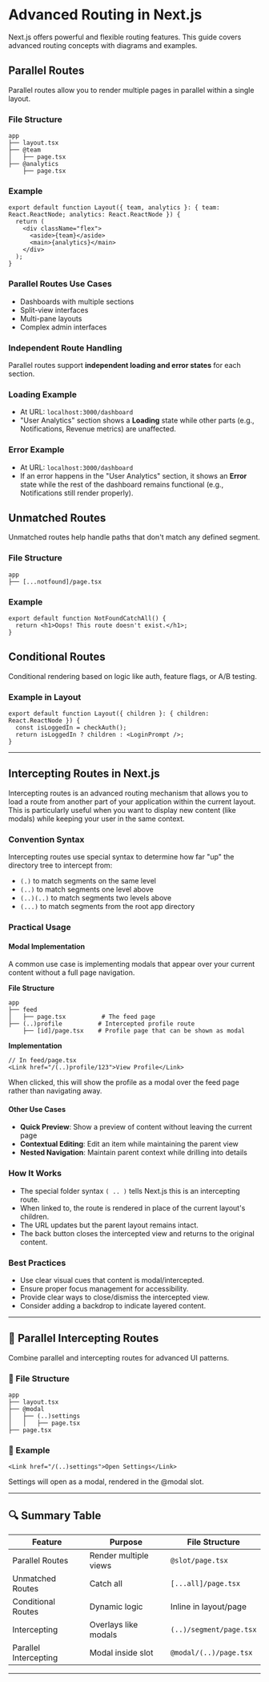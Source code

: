 # Advanced Routing in Next.js

Next.js offers powerful and flexible routing features. This guide covers advanced routing concepts with diagrams and examples.

## Parallel Routes

Parallel routes allow you to render multiple pages in parallel within a single layout.

### File Structure
```
app
├── layout.tsx
├── @team
│   ├── page.tsx
├── @analytics
    ├── page.tsx
```

### Example
```tsx
export default function Layout({ team, analytics }: { team: React.ReactNode; analytics: React.ReactNode }) {
  return (
    <div className="flex">
      <aside>{team}</aside>
      <main>{analytics}</main>
    </div>
  );
}
```

### Parallel Routes Use Cases
- Dashboards with multiple sections
- Split-view interfaces
- Multi-pane layouts
- Complex admin interfaces

### Independent Route Handling

Parallel routes support **independent loading and error states** for each section.

### Loading Example
- At URL: `localhost:3000/dashboard`
- "User Analytics" section shows a **Loading** state while other parts (e.g., Notifications, Revenue metrics) are unaffected.

### Error Example
- At URL: `localhost:3000/dashboard`
- If an error happens in the "User Analytics" section, it shows an **Error** state while the rest of the dashboard remains functional (e.g., Notifications still render properly).

## Unmatched Routes

Unmatched routes help handle paths that don't match any defined segment.

### File Structure
```
app
├── [...notfound]/page.tsx
```

### Example
```tsx
export default function NotFoundCatchAll() {
  return <h1>Oops! This route doesn't exist.</h1>;
}
```

## Conditional Routes

Conditional rendering based on logic like auth, feature flags, or A/B testing.

### Example in Layout
```tsx
export default function Layout({ children }: { children: React.ReactNode }) {
  const isLoggedIn = checkAuth();
  return isLoggedIn ? children : <LoginPrompt />;
}
```

---

## Intercepting Routes in Next.js

Intercepting routes is an advanced routing mechanism that allows you to load a route from another part of your application within the current layout. This is particularly useful when you want to display new content (like modals) while keeping your user in the same context.

### Convention Syntax
Intercepting routes use special syntax to determine how far "up" the directory tree to intercept from:

- `(.)` to match segments on the same level
- `(..)` to match segments one level above
- `(..)(..)` to match segments two levels above
- `(...)` to match segments from the root app directory

### Practical Usage

#### Modal Implementation
A common use case is implementing modals that appear over your current content without a full page navigation.

**File Structure**
```plaintext
app
├── feed
│   ├── page.tsx          # The feed page
├── (..)profile          # Intercepted profile route
    ├── [id]/page.tsx    # Profile page that can be shown as modal
```

**Implementation**
```tsx
// In feed/page.tsx
<Link href="/(..)profile/123">View Profile</Link>
```
When clicked, this will show the profile as a modal over the feed page rather than navigating away.

#### Other Use Cases
- **Quick Preview**: Show a preview of content without leaving the current page
- **Contextual Editing**: Edit an item while maintaining the parent view
- **Nested Navigation**: Maintain parent context while drilling into details

### How It Works
- The special folder syntax `( .. )` tells Next.js this is an intercepting route.
- When linked to, the route is rendered in place of the current layout's children.
- The URL updates but the parent layout remains intact.
- The back button closes the intercepted view and returns to the original content.

### Best Practices
- Use clear visual cues that content is modal/intercepted.
- Ensure proper focus management for accessibility.
- Provide clear ways to close/dismiss the intercepted view.
- Consider adding a backdrop to indicate layered content.

---

## 🔄 Parallel Intercepting Routes

Combine parallel and intercepting routes for advanced UI patterns.

### 📁 File Structure
```
app
├── layout.tsx
├── @modal
│   ├── (..)settings
│   │   ├── page.tsx
├── page.tsx
```

### 🧪 Example
```tsx
<Link href="/(..)settings">Open Settings</Link>
```
Settings will open as a modal, rendered in the @modal slot.

---

## 🔍 Summary Table

| Feature | Purpose | File Structure |
|--------|---------|----------------|
| Parallel Routes | Render multiple views | `@slot/page.tsx` |
| Unmatched Routes | Catch all | `[...all]/page.tsx` |
| Conditional Routes | Dynamic logic | Inline in layout/page |
| Intercepting | Overlays like modals | `(..)/segment/page.tsx` |
| Parallel Intercepting | Modal inside slot | `@modal/(..)/page.tsx` |

---